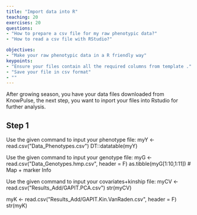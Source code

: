 ```yaml
---
title: "Import data into R"
teaching: 20
exercises: 20
questions:
- "How to prepare a csv file for my raw phenotypic data?"
- "How to read a csv file with RStudio?"

objectives:
- "Make your raw phenotypic data in a R friendly way"
keypoints:
- "Ensure your files contain all the required columns from template ."
- "Save your file in csv format"
- ""
---
```


After growing season, you have your data files downloaded from KnowPulse, the next step, you want to inport your files into Rstudio for further analysis. 


## Step 1
[GAPIT user manual]:(http://www.zzlab.net/GAPIT/gapit_help_document.pdf)
Use the given command to input your phenotype file:
myY <- read.csv("Data_Phenotypes.csv")
DT::datatable(myY)

Use the given command to input your genotype file:
myG <- read.csv("Data_Genotypes.hmp.csv", header = F)
as.tibble(myG[1:10,1:11]) # Map + marker Info

Use the given command to input your covariates+kinship file:
myCV <- read.csv("Results_Add/GAPIT.PCA.csv")
str(myCV)

myK <- read.csv("Results_Add/GAPIT.Kin.VanRaden.csv", header = F)
str(myK)
